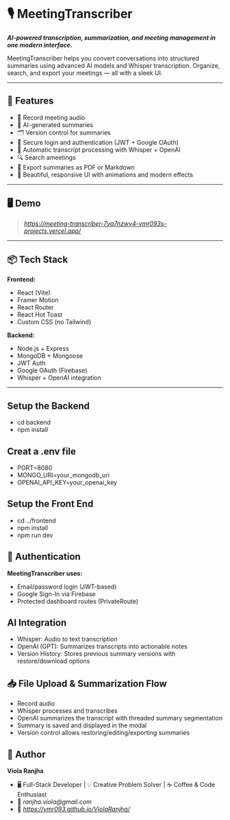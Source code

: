 # 🎙️ MeetingTranscriber

***AI-powered transcription, summarization, and meeting management in one modern interface.***

MeetingTranscriber helps you convert conversations into structured summaries using advanced AI models and Whisper transcription. Organize, search, and export your meetings — all with a sleek UI.

---

## 🚀 Features

- 🎤 Record meeting audio
- 🤖 AI-generated summaries
- 🗂️ Version control for summaries
- 🔐 Secure login and authentication (JWT + Google OAuth)
- 🧠 Automatic transcript processing with Whisper + OpenAI
- 🔍 Search ameetings
- 📄 Export summaries as PDF or Markdown
- 🎨 Beautiful, responsive UI with animations and modern effects

---

## 🖥️ Demo

> _https://meeting-transcriber-7ya7nzwy4-vmr093s-projects.vercel.app/_

---

## 📦 Tech Stack

**Frontend:**
- React (Vite)
- Framer Motion
- React Router
- React Hot Toast
- Custom CSS (no Tailwind)

**Backend:**
- Node.js + Express
- MongoDB + Mongoose
- JWT Auth
- Google OAuth (Firebase)
- Whisper + OpenAI integration

---

## Setup the Backend

- cd backend
- npm install

## Creat a .env file

- PORT=8080
- MONGO_URI=your_mongodb_uri
- OPENAI_API_KEY=your_openai_key

## Setup the Front End

- cd ../frontend
- npm install
- npm run dev

## 🔐 Authentication
**MeetingTranscriber uses:**

- Email/password login (JWT-based)
- Google Sign-In via Firebase
- Protected dashboard routes (PrivateRoute)

## AI Integration

- Whisper: Audio to text transcription
- OpenAI (GPT): Summarizes transcripts into actionable notes
- Version History: Stores previous summary versions with restore/download options

## 📥 File Upload & Summarization Flow

- Record audio
- Whisper processes and transcribes
- OpenAI summarizes the transcript with threaded summary segmentation
- Summary is saved and displayed in the modal
- Version control allows restoring/editing/exporting summaries

## 👤 Author

**Viola Ranjha**
- 🖥️ Full-Stack Developer | 💡 Creative Problem Solver | ☕ Coffee & Code Enthusiast
- 📧 _ranjha.viola@gmail.com_
- 🔗 _https://vmr093.github.io/ViolaRanjha/_




